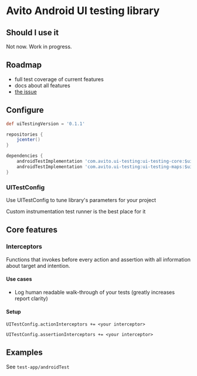 # Avito Android UI testing library

## Should I use it

Not now. Work in progress.

## Roadmap

- full test coverage of current features
- docs about all features
- [the issue](https://github.com/avito-tech/android-ui-testing/issues/11)

## Configure

```groovy
def uiTestingVersion = '0.1.1'

repositories {
    jcenter()
}

dependencies {
    androidTestImplementation 'com.avito.ui-testing:ui-testing-core:$uiTestingVersion'
    androidTestImplementation 'com.avito.ui-testing:ui-testing-maps:$uiTestingVersion'
}
```

### UITestConfig

Use UITestConfig to tune library's parameters for your project

Custom instrumentation test runner is the best place for it

## Core features

### Interceptors

Functions that invokes before every action and assertion with all information about target and intention.

#### Use cases

 - Log human readable walk-through of your tests (greatly increases report clarity)
 
#### Setup 

`UITestConfig.actionInterceptors += <your interceptor>`
 
`UITestConfig.assertionInterceptors += <your interceptor>`

## Examples

See `test-app/androidTest`